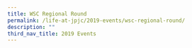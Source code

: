 ```yaml
---
title: WSC Regional Round
permalink: /life-at-jpjc/2019-events/wsc-regional-round/
description: ""
third_nav_title: 2019 Events
---
```

